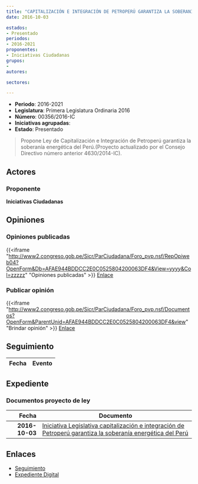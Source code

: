 ```yaml
---
title: "CAPITALIZACIÓN E INTEGRACIÓN DE PETROPERÚ GARANTIZA LA SOBERANÍA ENERGÉTICA DEL PERÚ"
date: 2016-10-03

estados:
- Presentado
periodos:
- 2016-2021
proponentes:
- Iniciativas Ciudadanas
grupos:
- 
autores:

sectores:

---
```

- **Periodo**: 2016-2021
- **Legislatura**: Primera Legislatura Ordinaria 2016
- **Número**: 00356/2016-IC
- **Iniciativas agrupadas**: 
- **Estado**: Presentado

> Propone Ley de Capitalización e Integración de Petroperú garantiza la soberanía energética del Perú.(Proyecto actualizado por el Consejo Directivo número anterior 4630/2014-IC).


## Actores

### Proponente

**Iniciativas Ciudadanas**

## Opiniones

### Opiniones publicadas

{{<iframe "http://www2.congreso.gob.pe/Sicr/ParCiudadana/Foro_pvp.nsf/RepOpiweb04?OpenForm&Db=AFAE944BDDCC2E0C0525804200063DF4&View=yyyy&Col=zzzzz" "Opiniones publicadas" >}}
[Enlace](http://www2.congreso.gob.pe/Sicr/ParCiudadana/Foro_pvp.nsf/RepOpiweb04?OpenForm&Db=AFAE944BDDCC2E0C0525804200063DF4&View=yyyy&Col=zzzzz)

### Publicar opinión

{{<iframe "http://www2.congreso.gob.pe/Sicr/ParCiudadana/Foro_pvp.nsf/Documentos?OpenForm&ParentUnid=AFAE944BDDCC2E0C0525804200063DF4&view" "Brindar opinión" >}}
[Enlace](http://www2.congreso.gob.pe/Sicr/ParCiudadana/Foro_pvp.nsf/Documentos?OpenForm&ParentUnid=AFAE944BDDCC2E0C0525804200063DF4&view)


## Seguimiento

| Fecha | Evento |
|------:|--------|


## Expediente

### Documentos proyecto de ley

| Fecha | Documento |
|------:|-----------|
| **2016-10-03** | [Iniciativa Legislativa capitalización e integración de Petroperú garantiza la soberanía energética del Perú](http://www.leyes.congreso.gob.pe/Documentos/2016_2021/Proyectos_de_Ley_y_de_Resoluciones_Legislativas/PL0035620161003.pdf) |

## Enlaces

- [Seguimiento](http://www2.congreso.gob.pe/Sicr/TraDocEstProc/CLProLey2016.nsf/f7fff46988ca05b1052578e100829cc7/317ee30973119adb052580410080f958?OpenDocument)
- [Expediente Digital](http://www2.congreso.gob.pe/Sicr/TraDocEstProc/CLProLey2016.nsf/f7fff46988ca05b1052578e100829cc7/317ee30973119adb052580410080f958?OpenDocument&Click=05257FB7005EB655.eb71d0cf91d8294e05256cdf006b5706/$Body/0.1C6C)

